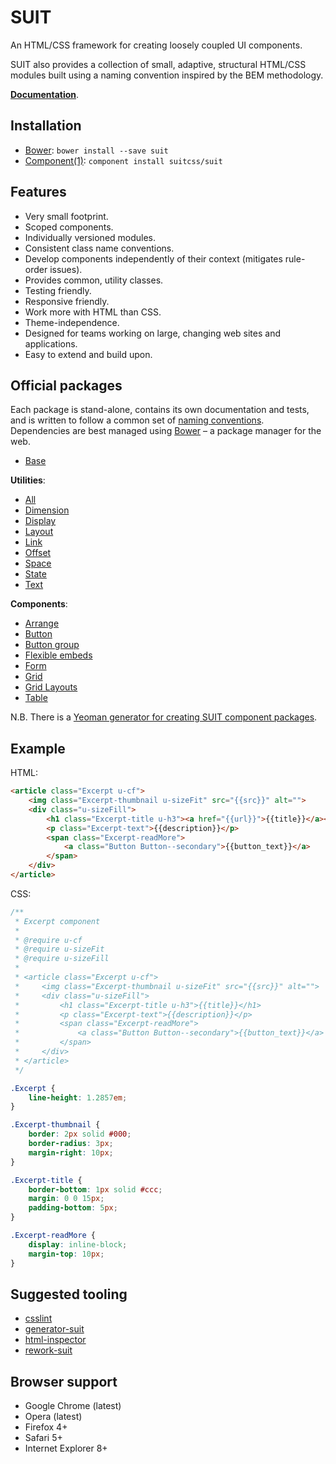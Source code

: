 # SUIT

An HTML/CSS framework for creating loosely coupled UI components.

SUIT also provides a collection of small, adaptive, structural HTML/CSS modules
built using a naming convention inspired by the BEM methodology.

**[Documentation](doc/README.md)**.


## Installation

* [Bower](http://bower.io/): `bower install --save suit`
* [Component(1)](http://component.io/): `component install suitcss/suit`

## Features

* Very small footprint.
* Scoped components.
* Individually versioned modules.
* Consistent class name conventions.
* Develop components independently of their context (mitigates rule-order
  issues).
* Provides common, utility classes.
* Testing friendly.
* Responsive friendly.
* Work more with HTML than CSS.
* Theme-independence.
* Designed for teams working on large, changing web sites and applications.
* Easy to extend and build upon.


## Official packages

Each package is stand-alone, contains its own documentation and tests, and is
written to follow a common set of [naming
conventions](doc/naming-conventions.md). Dependencies are best managed using
[Bower](http://bower.io/) – a package manager for the web.

* [Base](https://github.com/suitcss/base/)

**Utilities**:

* [All](https://github.com/suitcss/utils/)
* [Dimension](https://github.com/suitcss/utils-dimension/)
* [Display](https://github.com/suitcss/utils-display/)
* [Layout](https://github.com/suitcss/utils-layout/)
* [Link](https://github.com/suitcss/utils-link/)
* [Offset](https://github.com/suitcss/utils-offset/)
* [Space](https://github.com/suitcss/utils-space/)
* [State](https://github.com/suitcss/utils-state/)
* [Text](https://github.com/suitcss/utils-text/)

**Components**:

* [Arrange](https://github.com/suitcss/arrange/)
* [Button](https://github.com/suitcss/button/)
* [Button group](https://github.com/suitcss/button-group/)
* [Flexible embeds](https://github.com/suitcss/flex-embed/)
* [Form](https://github.com/suitcss/form/)
* [Grid](https://github.com/suitcss/grid/)
* [Grid Layouts](https://github.com/suitcss/grid-layouts/)
* [Table](https://github.com/suitcss/table/)

N.B. There is a [Yeoman generator for creating SUIT component
packages](https://github.com/suitcss/generator-suit).


## Example

HTML:

```html
<article class="Excerpt u-cf">
    <img class="Excerpt-thumbnail u-sizeFit" src="{{src}}" alt="">
    <div class="u-sizeFill">
        <h1 class="Excerpt-title u-h3"><a href="{{url}}">{{title}}</a></h1>
        <p class="Excerpt-text">{{description}}</p>
        <span class="Excerpt-readMore">
            <a class="Button Button--secondary">{{button_text}}</a>
        </span>
    </div>
</article>
```

CSS:

```css
/**
 * Excerpt component
 *
 * @require u-cf
 * @require u-sizeFit
 * @require u-sizeFill
 *
 * <article class="Excerpt u-cf">
 *     <img class="Excerpt-thumbnail u-sizeFit" src="{{src}}" alt="">
 *     <div class="u-sizeFill">
 *         <h1 class="Excerpt-title u-h3">{{title}}</h1>
 *         <p class="Excerpt-text">{{description}}</p>
 *         <span class="Excerpt-readMore">
 *             <a class="Button Button--secondary">{{button_text}}</a>
 *         </span>
 *     </div>
 * </article>
 */

.Excerpt {
    line-height: 1.2857em;
}

.Excerpt-thumbnail {
    border: 2px solid #000;
    border-radius: 3px;
    margin-right: 10px;
}

.Excerpt-title {
    border-bottom: 1px solid #ccc;
    margin: 0 0 15px;
    padding-bottom: 5px;
}

.Excerpt-readMore {
    display: inline-block;
    margin-top: 10px;
}
```


## Suggested tooling

* [csslint](https://github.com/stubbornella/csslint)
* [generator-suit](https://github.com/suitcss/generator-suit)
* [html-inspector](https://github.com/philipwalton/html-inspector)
* [rework-suit](https://github.com/suitcss/rework-suit)


## Browser support

* Google Chrome (latest)
* Opera (latest)
* Firefox 4+
* Safari 5+
* Internet Explorer 8+
